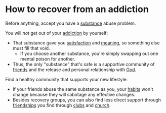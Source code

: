 
# How to recover from an addiction

Before anything, accept you have a [substance](addiction-substances.md) abuse problem.

You will *not* get out of your [addiction](addiction.md) by yourself:

- That substance gave you [satisfaction](mind-feelings-happiness-perma.md) and [meaning](meaning.md), so something else must fill that void.
  - If you choose another substance, you're simply swapping out one mental poison for another.
- Thus, the only "substance" that's safe is a supportive community of [friends](people-friends.md) and the release and personal relationship with [God](god.md).

Find a healthy community that supports your new lifestyle:

- If your friends abuse the same substance as you, your [habits](habits.md) won't change because they will sabotage any effective changes.
- Besides recovery groups, you can also find less direct support through [friendships](people-friends.md) you find through [clubs](groups-member.md) and [church](church.md).
